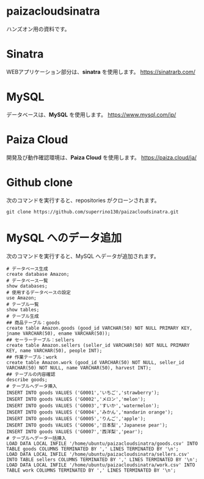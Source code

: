 # paizacloudsinatra
ハンズオン用の資料です。
# Sinatra
WEBアプリケーション部分は、**sinatra** を使用します。
https://sinatrarb.com/
# MySQL
データベースは、**MySQL** を使用します。
https://www.mysql.com/jp/
# Paiza Cloud
開発及び動作確認環境は、**Paiza Cloud** を使用します。
https://paiza.cloud/ja/
# Github clone
次のコマンドを実行すると、repositories がクローンされます。
```
git clone https://github.com/superrino130/paizacloudsinatra.git
```
# MySQL へのデータ追加
次のコマンドを実行すると、MySQL へデータが追加されます。
```
# データベース生成
create database Amazon;
# データベース一覧
show databases;
# 使用するデータベースの設定
use Amazon;
# テーブル一覧
show tables;
# テーブル生成
## 商品テーブル：goods
create table Amazon.goods (good_id VARCHAR(50) NOT NULL PRIMARY KEY, jname VARCHAR(50), ename VARCHAR(50));
## セーラーテーブル：sellers
create table Amazon.sellers (seller_id VARCHAR(50) NOT NULL PRIMARY KEY, name VARCHAR(50), people INT);
## 作業テーブル：work
create table Amazon.work (good_id VARCHAR(50) NOT NULL, seller_id VARCHAR(50) NOT NULL, name VARCHAR(50), harvest INT);
## テーブルの内容確認
describe goods;
# テーブルへデータ挿入
INSERT INTO goods VALUES ('G0001','いちご','strawberry');
INSERT INTO goods VALUES ('G0002','メロン','melon');
INSERT INTO goods VALUES ('G0003','すいか','watermelon');
INSERT INTO goods VALUES ('G0004','みかん','mandarin orange');
INSERT INTO goods VALUES ('G0005','りんご','apple');
INSERT INTO goods VALUES ('G0006','日本梨','Japanese pear');
INSERT INTO goods VALUES ('G0007','西洋梨','pear');
# テーブルへデータ一括挿入
LOAD DATA LOCAL INFILE '/home/ubuntu/paizacloudsinatra/goods.csv' INTO TABLE goods COLUMNS TERMINATED BY ',' LINES TERMINATED BY '\n';
LOAD DATA LOCAL INFILE '/home/ubuntu/paizacloudsinatra/sellers.csv' INTO TABLE sellers COLUMNS TERMINATED BY ',' LINES TERMINATED BY '\n';
LOAD DATA LOCAL INFILE '/home/ubuntu/paizacloudsinatra/work.csv' INTO TABLE work COLUMNS TERMINATED BY ',' LINES TERMINATED BY '\n';
```
